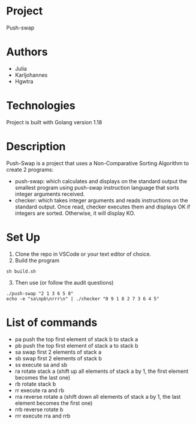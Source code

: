 # Project
Push-swap

# Authors
* Julia
* Karljohannes
* Hgwtra

# Technologies

Project is built with Golang version 1.18

# Description

Push-Swap is a project that uses a Non-Comparative Sorting Algorithm to create 2 programs:
* push-swap: which calculates and displays on the standard output the smallest program using push-swap instruction language that sorts integer arguments received.
* checker: which takes integer arguments and reads instructions on the standard output. Once read, checker executes them and displays OK if integers are sorted. Otherwise, it will display KO.

# Set Up
1. Clone the repo in VSCode or your text editor of choice.
2. Build the program
```console
sh build.sh
```
3. Then use (or follow the audit questions)
```console
./push-swap "2 1 3 6 5 8"
echo -e "sa\npb\nrrr\n" | ./checker "0 9 1 8 2 7 3 6 4 5"
```

# List of commands

* pa push the top first element of stack b to stack a
* pb push the top first element of stack a to stack b
* sa swap first 2 elements of stack a
* sb swap first 2 elements of stack b
* ss execute sa and sb
* ra rotate stack a (shift up all elements of stack a by 1, the first element becomes the last one)
* rb rotate stack b
* rr execute ra and rb
* rra reverse rotate a (shift down all elements of stack a by 1, the last element becomes the first one)
* rrb reverse rotate b
* rrr execute rra and rrb

